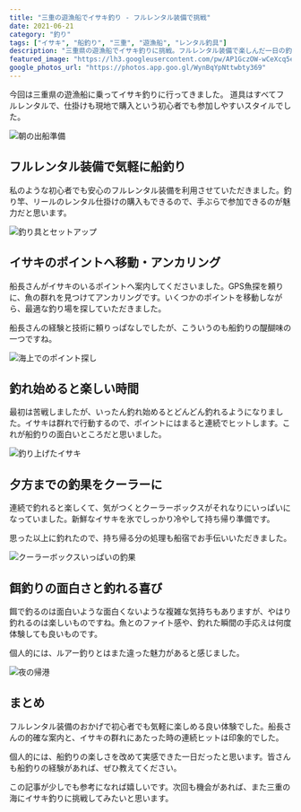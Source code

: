 ```yaml
---
title: "三重の遊漁船でイサキ釣り - フルレンタル装備で挑戦"
date: 2021-06-21
category: "釣り"
tags: ["イサキ", "船釣り", "三重", "遊漁船", "レンタル釣具"]
description: "三重県の遊漁船でイサキ釣りに挑戦。フルレンタル装備で楽しんだ一日の釣果と体験記録。"
featured_image: "https://lh3.googleusercontent.com/pw/AP1GczOW-wCeXcq5e9zEA_pW75ZfoGF1bRf15lmB6b-1l1T1b4uFooLV0YDe3vfM6dzYOEb48cEW5k_O2SrYY-0wLhDcCpB_PY8oi-xQe9hK0wb1lnN1BLGzho5BKjjg99mcT6B_kP-wTr8Wvti4mtP8iIra1A=s800-no-gm?authuser=0"
google_photos_url: "https://photos.app.goo.gl/WynBqYpNttwbty369"
---
```


今回は三重県の遊漁船に乗ってイサキ釣りに行ってきました。
道具はすべてフルレンタルで、仕掛けも現地で購入という初心者でも参加しやすいスタイルでした。

![朝の出船準備](https://lh3.googleusercontent.com/pw/AP1GczOW-wCeXcq5e9zEA_pW75ZfoGF1bRf15lmB6b-1l1T1b4uFooLV0YDe3vfM6dzYOEb48cEW5k_O2SrYY-0wLhDcCpB_PY8oi-xQe9hK0wb1lnN1BLGzho5BKjjg99mcT6B_kP-wTr8Wvti4mtP8iIra1A=s800-no-gm?authuser=0)

## フルレンタル装備で気軽に船釣り

私のような初心者でも安心のフルレンタル装備を利用させていただきました。釣り竿、リールのレンタル仕掛けの購入もできるので、手ぶらで参加できるのが魅力だと思います。

![釣り具とセットアップ](https://lh3.googleusercontent.com/pw/AP1GczM_70BsPoepS12WkLUSG7x07-wCvD_aZonrwVp7c8QVG0GdJ-pymAcQGDfzmeI8wEYaXOEFEo61QZbKEuoMKaMCKwwRf_hDc0q6qgnGdaPlZTWwL5Bsj0qKFVtwe6ZYlc4vKKDkVE2ARQhXdcqHDbxO4A=s800-no-gm?authuser=0)

## イサキのポイントへ移動・アンカリング

船長さんがイサキのいるポイントへ案内してくださいました。GPS魚探を頼りに、魚の群れを見つけてアンカリングです。いくつかのポイントを移動しながら、最適な釣り場を探していただきました。

船長さんの経験と技術に頼りっぱなしでしたが、こういうのも船釣りの醍醐味の一つですね。

![海上でのポイント探し](https://lh3.googleusercontent.com/pw/AP1GczNSDhVMD_TzrrVGkC_Gw6t4LizZRyYlUGTUcLmGolA9pEuEOQU_FPhfvmZlIcCtLWfHhcP6Q0ciAuW-qrrDZL5X4KB6haTXb6EjmsJoQtkzVMd4aKvDn61j60kBh4N_QdF8HM5zfxcY-CHB3eKHwTVRPA=s800-no-gm?authuser=0)

## 釣れ始めると楽しい時間

最初は苦戦しましたが、いったん釣れ始めるとどんどん釣れるようになりました。イサキは群れで行動するので、ポイントにはまると連続でヒットします。これが船釣りの面白いところだと思いました。

![釣り上げたイサキ](https://lh3.googleusercontent.com/pw/AP1GczOhEDOwxLymNsgukRa-HiOKXj7ac8RRXFuKHcWTJwu0QKQF7cIhyhjpW5Tp1J4YIfdgiWekOcISZWJ0UVTQd_kIdK9Wk32x1eTAOss9ptBvcTBTf3kfONRgOZ5OpeDzV0Sjg5dy2IOOq6tn0o0LPBT2sQ=s800-no-gm?authuser=0)

## 夕方までの釣果をクーラーに

連続で釣れると楽しくて、気がつくとクーラーボックスがそれなりにいっぱいになっていました。新鮮なイサキを氷でしっかり冷やして持ち帰り準備です。

思った以上に釣れたので、持ち帰る分の処理も船宿でお手伝いいただきました。

![クーラーボックスいっぱいの釣果](https://lh3.googleusercontent.com/pw/AP1GczOMsyDGjBFgs6Jk3_4tnC-jK1MseB2bR9HnUmCM2zDWlU2I8TGQ6hEbl1tKuiQlNGS9fJUMTf0cWpFzz0GbSatN5oaA56JHzCFkdFtcfvU3XWX42J0A7q5Nw2U90gAQ1oDlN80CsHqXgbB1JXe-EPd4Ug=s800-no-gm?authuser=0)

## 餌釣りの面白さと釣れる喜び

餌で釣るのは面白いような面白くないような複雑な気持ちもありますが、やはり釣れるのは楽しいものですね。魚とのファイト感や、釣れた瞬間の手応えは何度体験しても良いものです。

個人的には、ルアー釣りとはまた違った魅力があると感じました。

![夜の帰港](https://lh3.googleusercontent.com/pw/AP1GczOs5YrVg22CFDmtjllblUVuPnq7FfAwvaggqXePCW6nhkH0NEYmShCJge2U7KarSf39jtUqa7av1_cqLe-7Zh4bDTxswT9_6hruxaMt9I0c5LsMO4Aw8SnhRE7rjqWLDroZ1OX4gyDqwdZaSY8n--T8_Q=s800-no-gm?authuser=0)

## まとめ

フルレンタル装備のおかげで初心者でも気軽に楽しめる良い体験でした。船長さんの的確な案内と、イサキの群れにあたった時の連続ヒットは印象的でした。

個人的には、船釣りの楽しさを改めて実感できた一日だったと思います。皆さんも船釣りの経験があれば、ぜひ教えてください。

この記事が少しでも参考になれば嬉しいです。次回も機会があれば、また三重の海にイサキ釣りに挑戦してみたいと思います。